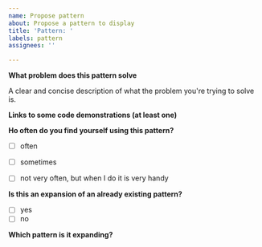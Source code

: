 ```yaml
---
name: Propose pattern
about: Propose a pattern to display
title: 'Pattern: '
labels: pattern
assignees: ''

---
```


**What problem does this pattern solve**

A clear and concise description of what the problem you're trying to solve is.

**Links to some code demonstrations (at least one)**


**Ho often do you find yourself using this pattern?**

- [ ] often
- [ ] sometimes
- [ ] not very often, but when I do it is very handy


**Is this an expansion of an already existing pattern?**

- [ ] yes
- [ ] no

**Which pattern is it expanding?**